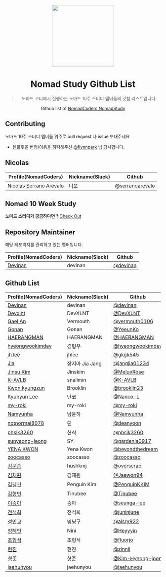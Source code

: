 <div align="center">
    <a href="https://nomadcoders.co/" alt="NomadCoders">
      <img src="images/NomadCoders.png" width="200" height="200"/>  
    </a>

# Nomad Study Github List
> 노마드 코더에서 진행하는 노마드 10주 스터디 맴버들의 깃헙 리스트입니다.

Github list of [NomadCoders NomadStudy](https://nomadcoders.co/)

</div>

## Contributing

노마드 10주 스터디 맴버들 위주로 pull request 나 issue 보내주세요
- 템플릿을 변형/이용을 허락해주신 [@flynnpark](https://github.com/flynnpark) 님 감사합니다.

## Nicolas

| Profile(NomadCoders)                                                   | Nickname(Slack) | Github                                               |
| ---------------------------------------------------------------------- | --------------- | ---------------------------------------------------- |
| [Nicolás Serrano Arévalo](https://nomadcoders.co/users/serranoarevalo) | 니꼬             | [@serranoarevalo](https://github.com/serranoarevalo) |

## Nomad 10 Week Study

**노마드 스터디가 궁금하다면 ?** [Check Out](https://nomadcoders.co/nomad-study)

## Repository Maintainer

해당 레포리지를 관리하고 있는 맴버입니다.

| Profile(NomadCoders)                                 | Nickname(Slack) | Github                                     |
| ---------------------------------------------------- | --------------- | ------------------------------------------ |
| [Devinan](https://nomadcoders.co/users/devinan.hr)   | devinan         | [@devinan](https://github.com/devinan)     |

## Github List

| Profile(NomadCoders)                                               | Nickname(Slack)  | Github                                                       |
| ------------------------------------------------------------------ | ---------------- | ------------------------------------------------------------ |
| [Devinan](https://nomadcoders.co/users/devinan.hr)                 | devinan          | [@devinan](https://github.com/devinan)                       |
| [Devxlnt](https://nomadcoders.co/users/devxlnt)                    | DevXLNT          | [@DevXLNT](https://github.com/DevXLNT)                       |
| [Gael An](https://nomadcoders.co/users/vermouth)                   | Vermouth         | [@vermouth0106](https://github.com/vermouth0106)             |   
| [Gonan](https://nomadcoders.co/users/gonan)                        | Gonan            | [@YeeunKo](https://github.com/YeeunKo)                       |
| [HAERANGMAN](https://nomadcoders.co/users/haerangman)              | HAERANGMAN       | [@HAERANGMAN](https://github.com/HAERANGMAN)                 |
| [hyeongwookimdev](https://nomadcoders.co/users/hyeongwookim.dev)   | 김형우             | [@hyeongwookimdev](https://github.com/hyeongwookimdev)       |
| [jh lee](https://nomadcoders.co/users/gkgk545)                     | jhlee             | [@gkgk545](https://github.com/gkgk545)                       |
| [Jia](https://nomadcoders.co/users/jangjia01234)                   | 장지아 Jia Jang    | [@jangjia01234](https://github.com/jangjia01234)             |
| [Jinsu Kim](https://nomadcoders.co/users/jinskim)                  | Jinskim          | [@MeluvRose](https://github.com/MeluvRose)                   |
| [K-AVLB](https://nomadcoders.co/users/mdj970930)                   | snailmin         | [@K-AVLB](https://github.com/K-AVLB)                         |
| [Kwon kyungzun](https://nomadcoders.co/users/zun0323)              | Brooklin          | [@brooklin23](https://github.com/brooklin23)                 |
| [Kyuhyun Lee](https://nomadcoders.co/users/khlee1992)              | 난코              | [@Nanco-L](https://github.com/Nanco-L)                        |
| [my-roki](https://nomadcoders.co/users/myroki)                     | my-roki          | [@my-roki](https://github.com/my-roki)                       |
| [Namyunha](https://nomadcoders.co/users/ajs998)                     | 남윤하            | [@Namyunha](https://github.com/Namyunha)        |
| [notnormal8078](https://nomadcoders.co/users/notnormal8078)                     | 딘            | [@deanyoon](https://github.com/deanyoon)        |
| [phsik3260](https://nomadcoders.co/users/phsik3260)                | 현식              | [@phsik3260](https://github.com/phsik3260)                   |
| [sunyeong-jeong](https://nomadcoders.co/users/gardenia1109)        | SY               | [@gardenia0917](https://github.com/gardenia0917)              |
| [YENA KWON](https://nomadcoders.co/users/ynkwon114ve29h)           | Yena Kwon        | [@beyondthedream](https://github.com/beyondthedream)         |
| [zoocasso](https://nomadcoders.co/users/zoocasso)                  | zoocasso         | [@zoocasso](https://github.com/zoocasso)                     |
| [김문종](https://nomadcoders.co/users/overscrap)                     | hushkmj          | [@overscrap](https://github.com/overscrap)                   |
| [김재원](https://nomadcoders.co/users/wodnjs3580-B7nYpr)                     | 김재원             | [@Jaewon94](https://github.com/Jaewon94)        |
| [김펭긴](https://nomadcoders.co/users/clfrck)                        | Penguin Kim      | [@PenguinKKIM](https://github.com/PenguinKKIM)               |
| [김형민](https://nomadcoders.co/users/rlagud2005)                    | Tinubee          | [@Tinubee](https://github.com/Tinubee)                       |
| [이승아](https://nomadcoders.co/users/lsa3117)                     | 승아             | [@seunga-lee](https://github.com/seunga-lee)        |
| [전석희](https://nomadcoders.co/users/r0otstat1c)                    | 전석희             | [@juninjune](https://github.com/juninjune)                   |
| [정민교](https://nomadcoders.co/users/alsry9223sebfp)                | 밍닝구             | [@alsry922](https://github.com/alsry922)                     |
| [정혜인](https://nomadcoders.co/users/hijung1024)                    | Nini             | [@Heyyyin](https://github.com/Heyyyin)                       |
| [조형석](https://nomadcoders.co/users/fluorjo)                       | 조형석            | [@fluorjo](https://github.com/fluorjo)                        |
| [현진](https://nomadcoders.co/users/hyunjin0376)                    | 현진              | [@zinnli](https://github.com/zinnli)                          |
| [형준](https://nomadcoders.co/users/hyeongjoon)                     | 형준              | [@Kim-Hyeong-joon](https://github.com/Kim-Hyeong-joon)        |
| [jaehunyou](https://nomadcoders.co/users/jaehunyou)                       | jaehunyou          | [@jaehunyou](https://github.com/jaehunyou)                       |

